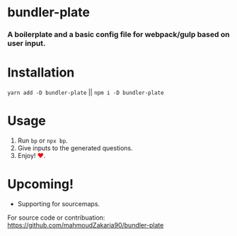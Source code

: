 # bundler-plate
### A boilerplate and a basic config file for webpack/gulp based on user input.


# Installation
`yarn add -D bundler-plate` || `npm i -D bundler-plate`

# Usage 

1. Run `bp` or `npx bp`.
2. Give inputs to the generated questions.
3. Enjoy! <span style="color:red">&hearts;</span>.

# Upcoming!
* Supporting for sourcemaps.


For source code or contribuation:
https://github.com/mahmoudZakaria90/bundler-plate
